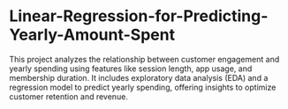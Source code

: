 # Linear-Regression-for-Predicting-Yearly-Amount-Spent
This project analyzes the relationship between customer engagement and yearly spending using features like session length, app usage, and membership duration. It includes exploratory data analysis (EDA) and a regression model to predict yearly spending, offering insights to optimize customer retention and revenue.

